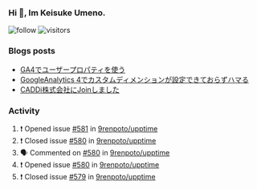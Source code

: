 ### Hi 👋, Im Keisuke Umeno.

<!--
**9renpoto/9renpoto** is a ✨ _special_ ✨ repository because its `README.md` (this file) appears on your GitHub profile.

Here are some ideas to get you started:

- 🔭 I’m currently working on ...
- 🌱 I’m currently learning ...
- 👯 I’m looking to collaborate on ...
- 🤔 I’m looking for help with ...
- 💬 Ask me about ...
- 📫 How to reach me: ...
- 😄 Pronouns: ...
- ⚡ Fun fact: ...
-->

![follow](https://img.shields.io/github/followers/9renpoto?label=Follow&style=social)
![visitors](https://komarev.com/ghpvc/?username=9renpoto&label=Profile%20views&color=0e75b6&style=flat)

### Blogs posts

<!-- BLOG-POST-LIST:START -->
- [GA4でユーザープロパティを使う](https://9renpoto.dev/2021/02/21/google-analytics-4-user-properties/)
- [GoogleAnalytics 4でカスタムディメンションが設定できておらずハマる](https://9renpoto.dev/2021/02/13/google-analytics-4/)
- [CADDi株式会社にJoinしました](https://9renpoto.dev/2020/12/05/join/)
<!-- BLOG-POST-LIST:END -->

### Activity

<!--START_SECTION:activity-->
1. ❗️ Opened issue [#581](https://github.com/9renpoto/upptime/issues/581) in [9renpoto/upptime](https://github.com/9renpoto/upptime)
2. ❗️ Closed issue [#580](https://github.com/9renpoto/upptime/issues/580) in [9renpoto/upptime](https://github.com/9renpoto/upptime)
3. 🗣 Commented on [#580](https://github.com/9renpoto/upptime/issues/580) in [9renpoto/upptime](https://github.com/9renpoto/upptime)
4. ❗️ Opened issue [#580](https://github.com/9renpoto/upptime/issues/580) in [9renpoto/upptime](https://github.com/9renpoto/upptime)
5. ❗️ Closed issue [#579](https://github.com/9renpoto/upptime/issues/579) in [9renpoto/upptime](https://github.com/9renpoto/upptime)
<!--END_SECTION:activity-->

<!--START_SECTION:waka-->
<!--END_SECTION:waka-->
